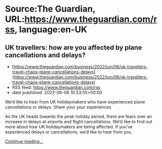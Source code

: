 # Source:The Guardian, URL:https://www.theguardian.com/rss, language:en-UK

## UK travellers: how are you affected by plane cancellations and delays?
 - [https://www.theguardian.com/business/2022/jun/06/uk-travellers-travel-chaos-plane-cancellations-delays](https://www.theguardian.com/business/2022/jun/06/uk-travellers-travel-chaos-plane-cancellations-delays)
 - RSS feed: https://www.theguardian.com/rss
 - date published: 2022-06-06 10:53:55+00:00

<p>We’d like to hear from UK holidaymakers who have experienced plane cancellations or delays. Share your your experiences</p><p>As the UK heads towards the peak holiday period, there are fears over an increase in delays at airports and flight cancellations. We’d like to find out more about how UK holidaymakers are being affected. If you’ve experienced delays or cancellations, we’d like to hear from you.</p> <a href="https://www.theguardian.com/business/2022/jun/06/uk-travellers-travel-chaos-plane-cancellations-delays">Continue reading...</a>

